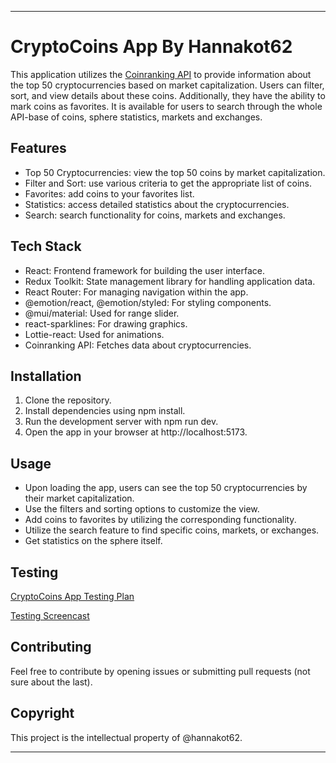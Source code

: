 ---

# CryptoCoins App By Hannakot62

This application utilizes the [Coinranking API](https://developers.coinranking.com/api) to provide information about the top 50 cryptocurrencies based on market capitalization. Users can filter, sort, and view details about these coins. Additionally, they have the ability to mark coins as favorites. It is available for users to search through the whole API-base of coins, sphere statistics, markets and exchanges. 

## Features

- Top 50 Cryptocurrencies: view the top 50 coins by market capitalization.
- Filter and Sort: use various criteria to get the appropriate list of coins.
- Favorites: add coins to your favorites list.
- Statistics: access detailed statistics about the cryptocurrencies.
- Search: search functionality for coins, markets and exchanges.

## Tech Stack

- React: Frontend framework for building the user interface.
- Redux Toolkit: State management library for handling application data.
- React Router: For managing navigation within the app.
- @emotion/react, @emotion/styled: For styling components.
- @mui/material: Used for range slider.
- react-sparklines: For drawing graphics.
- Lottie-react: Used for animations.
- Coinranking API: Fetches data about cryptocurrencies.

## Installation

1. Clone the repository.
2. Install dependencies using npm install.
3. Run the development server with npm run dev.
4. Open the app in your browser at http://localhost:5173.

## Usage

- Upon loading the app, users can see the top 50 cryptocurrencies by their market capitalization.
- Use the filters and sorting options to customize the view.
- Add coins to favorites by utilizing the corresponding functionality.
- Utilize the search feature to find specific coins, markets, or exchanges.
- Get statistics on the sphere itself.

## Testing
[CryptoCoins App Testing Plan](https://github.com/hannakot62/b1/blob/styling/testing/README.md)

[Testing Screencast](https://github.com/hannakot62/b1/blob/styling/testing/b1.mp4)

## Contributing

Feel free to contribute by opening issues or submitting pull requests (not sure about the last).

## Copyright

This project is the intellectual property of @hannakot62.

---
